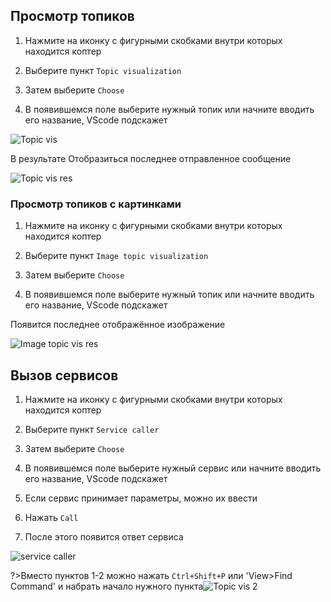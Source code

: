 ## Просмотр топиков

1. Нажмите на иконку с фигурными скобками внутри которых находится коптер

2. Выберите пункт `Topic visualization`

3. Затем выберите `Choose`

4. В появившемся поле выберите нужный топик или начните вводить его название, VScode подскажет

![Topic vis](https://i.imgur.com/q4oT0s7.png)

В результате Отобразиться последнее отправленное сообщение

![Topic vis res](https://i.imgur.com/RNw2qh0.png)

### Просмотр топиков с картинками

1. Нажмите на иконку с фигурными скобками внутри которых находится коптер

2. Выберите пункт `Image topic visualization`

3. Затем выберите `Choose`

4. В появившемся поле выберите нужный топик или начните вводить его название, VScode подскажет

Появится  последнее отображённое изображение

![Image topic vis res](https://i.imgur.com/kRHhevg.png)

## Вызов сервисов

1. Нажмите на иконку с фигурными скобками внутри которых находится коптер

2. Выберите пункт `Service caller`

3. Затем выберите `Choose`

4. В появившемся поле выберите нужный сервис или начните вводить его название, VScode подскажет

5. Если сервис принимает параметры, можно их ввести

6. Нажать `Call`

7. После этого появится ответ сервиса

![service caller](https://i.imgur.com/g8lML7m.png)

?>Вместо пунктов 1-2 можно нажать `Ctrl+Shift+P` или 'View>Find Command' и набрать начало нужного пункта![Topic vis 2](https://i.imgur.com/xP7AtDn.png)